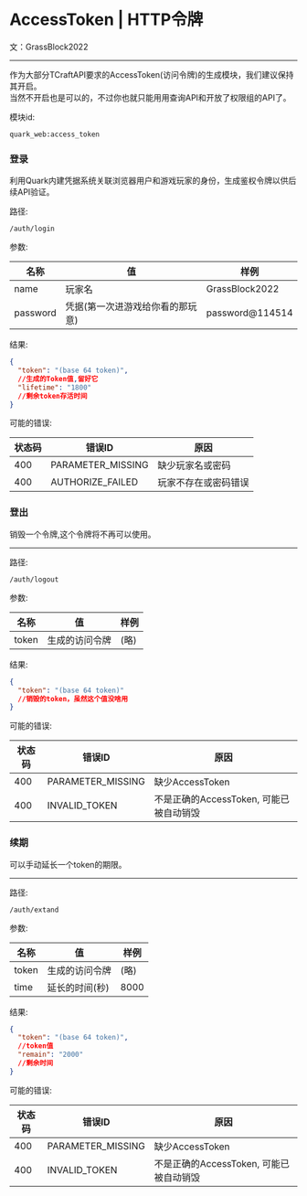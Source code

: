 # AccessToken | HTTP令牌

文：GrassBlock2022

----

作为大部分TCraftAPI要求的AccessToken(访问令牌)的生成模块，我们建议保持其开启。<br/>
当然不开启也是可以的，不过你也就只能用用查询API和开放了权限组的API了。

模块id:

```
quark_web:access_token
```

### 登录

利用Quark内建凭据系统关联浏览器用户和游戏玩家的身份，生成鉴权令牌以供后续API验证。

路径:

```
/auth/login
```

参数:

| 名称       | 值                 | 样例              |
|----------|-------------------|-----------------|
| name     | 玩家名               | GrassBlock2022  | 
| password | 凭据(第一次进游戏给你看的那玩意) | password@114514 |

结果:

```json
{
  "token": "(base 64 token)",
  //生成的Token值,留好它
  "lifetime": "1800"
  //剩余token存活时间
}
```

可能的错误:

| 状态码 | 错误ID              | 原因         |
|-----|-------------------|------------|
| 400 | PARAMETER_MISSING | 缺少玩家名或密码   |
| 400 | AUTHORIZE_FAILED  | 玩家不存在或密码错误 |

### 登出

销毁一个令牌,这个令牌将不再可以使用。

---

路径:

```
/auth/logout
```

参数:

| 名称    | 值       | 样例  |
|-------|---------|-----|
| token | 生成的访问令牌 | (略) |

结果:

```json
{
  "token": "(base 64 token)"
  //销毁的token，虽然这个值没啥用
}
```

可能的错误:

| 状态码 | 错误ID              | 原因                         |
|-----|-------------------|----------------------------|
| 400 | PARAMETER_MISSING | 缺少AccessToken              |
| 400 | INVALID_TOKEN     | 不是正确的AccessToken, 可能已被自动销毁 |

### 续期

可以手动延长一个token的期限。

---

路径:

```
/auth/extand
```

参数:

| 名称    | 值        | 样例   |
|-------|----------|------|
| token | 生成的访问令牌  | (略)  |
| time  | 延长的时间(秒) | 8000 |

结果:

```json
{
  "token": "(base 64 token)",
  //token值
  "remain": "2000"
  //剩余时间
}
```

可能的错误:

| 状态码 | 错误ID              | 原因                         |
|-----|-------------------|----------------------------|
| 400 | PARAMETER_MISSING | 缺少AccessToken              |
| 400 | INVALID_TOKEN     | 不是正确的AccessToken, 可能已被自动销毁 |